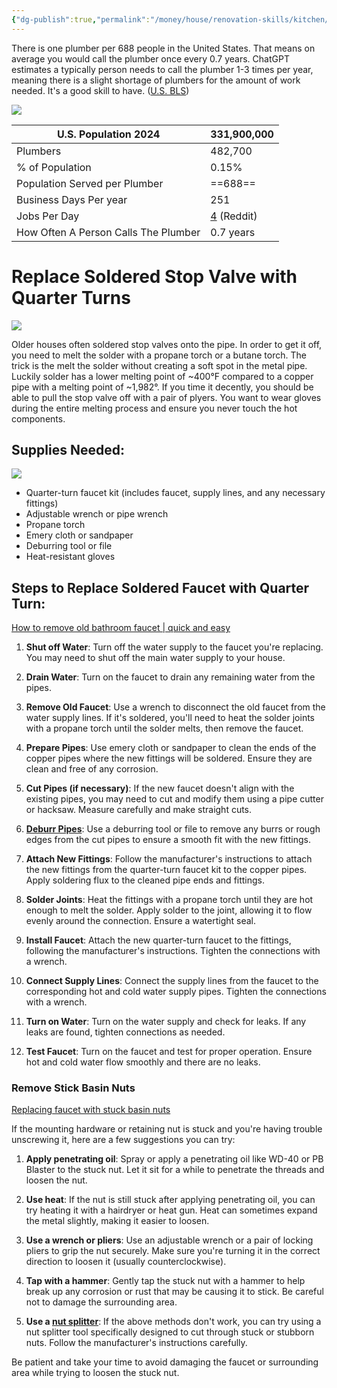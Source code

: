 ```yaml
---
{"dg-publish":true,"permalink":"/money/house/renovation-skills/kitchen/plumbing/","created":"Mar 15, 2024, 7:50 PM"}
---
```



There is one plumber per 688 people in the United States. That means on average you would call the plumber once every 0.7 years. ChatGPT estimates a typically person needs to call the plumber 1-3 times per year, meaning there is a slight shortage of plumbers for the amount of work needed. It's a good skill to have. ([U.S. BLS](https://www.bls.gov/ooh/construction-and-extraction/plumbers-pipefitters-and-steamfitters.htm))

![](https://i.imgur.com/cUfPZxP.png)

| U.S. Population 2024                 | 331,900,000                                                                                     |
| ------------------------------------ | ----------------------------------------------------------------------------------------------- |
| Plumbers                             | 482,700                                                                                         |
| % of Population                      | 0.15%                                                                                           |
| Population Served per Plumber        | ==688==                                                                                         |
| Business Days Per year               | 251                                                                                             |
| Jobs Per Day                         | [4](https://www.reddit.com/r/Plumbing/comments/1b4fpi9/how_many_jobs_do_you_do_a_day/) (Reddit) |
| How Often A Person Calls The Plumber | 0.7 years                                                                                       |


# Replace Soldered Stop Valve with Quarter Turns

![](https://i.imgur.com/jSgorxb.png)


Older houses often soldered stop valves onto the pipe. In order to get it off, you need to melt the solder with a propane torch or a butane torch. The trick is the melt the solder without creating a soft spot in the metal pipe. Luckily solder has a lower melting point of ~400°F compared to a copper pipe with a melting point of ~1,982°. If you time it decently, you should be able to pull the stop valve off with a pair of plyers. You want to wear gloves during the entire melting process and ensure you never touch the hot components. 

## Supplies Needed:

![](https://images.thdstatic.com/productImages/915896c2-7849-4bd7-ba42-9bca186bd332/svn/silver-brasscraft-shut-off-valves-g2cr19x-c1-64_600.jpg)

- Quarter-turn faucet kit (includes faucet, supply lines, and any necessary fittings)
- Adjustable wrench or pipe wrench
- Propane torch
- Emery cloth or sandpaper
- Deburring tool or file
- Heat-resistant gloves

## Steps to Replace Soldered Faucet with Quarter Turn:

[How to remove old bathroom faucet | quick and easy](https://www.youtube.com/watch?v=LDSKSanNhQA)


1. **Shut off Water**: Turn off the water supply to the faucet you're replacing. You may need to shut off the main water supply to your house.
    
2. **Drain Water**: Turn on the faucet to drain any remaining water from the pipes.
    
3. **Remove Old Faucet**: Use a wrench to disconnect the old faucet from the water supply lines. If it's soldered, you'll need to heat the solder joints with a propane torch until the solder melts, then remove the faucet.
    
4. **Prepare Pipes**: Use emery cloth or sandpaper to clean the ends of the copper pipes where the new fittings will be soldered. Ensure they are clean and free of any corrosion.
    
5. **Cut Pipes (if necessary)**: If the new faucet doesn't align with the existing pipes, you may need to cut and modify them using a pipe cutter or hacksaw. Measure carefully and make straight cuts.
    
6. **[Deburr Pipes](https://www.youtube.com/watch?v=nCjEXsHfKI8)**: Use a deburring tool or file to remove any burrs or rough edges from the cut pipes to ensure a smooth fit with the new fittings.
    
7. **Attach New Fittings**: Follow the manufacturer's instructions to attach the new fittings from the quarter-turn faucet kit to the copper pipes. Apply soldering flux to the cleaned pipe ends and fittings.
    
8. **Solder Joints**: Heat the fittings with a propane torch until they are hot enough to melt the solder. Apply solder to the joint, allowing it to flow evenly around the connection. Ensure a watertight seal.
    
9. **Install Faucet**: Attach the new quarter-turn faucet to the fittings, following the manufacturer's instructions. Tighten the connections with a wrench.
    
10. **Connect Supply Lines**: Connect the supply lines from the faucet to the corresponding hot and cold water supply pipes. Tighten the connections with a wrench.
    
11. **Turn on Water**: Turn on the water supply and check for leaks. If any leaks are found, tighten connections as needed.
    
12. **Test Faucet**: Turn on the faucet and test for proper operation. Ensure hot and cold water flow smoothly and there are no leaks.
	
### Remove Stick Basin Nuts

[Replacing faucet with stuck basin nuts](https://www.youtube.com/watch?v=ZpQWJaNo0sY)

If the mounting hardware or retaining nut is stuck and you're having trouble unscrewing it, here are a few suggestions you can try:

1. **Apply penetrating oil**: Spray or apply a penetrating oil like WD-40 or PB Blaster to the stuck nut. Let it sit for a while to penetrate the threads and loosen the nut.
    
2. **Use heat**: If the nut is still stuck after applying penetrating oil, you can try heating it with a hairdryer or heat gun. Heat can sometimes expand the metal slightly, making it easier to loosen.
    
3. **Use a wrench or pliers**: Use an adjustable wrench or a pair of locking pliers to grip the nut securely. Make sure you're turning it in the correct direction to loosen it (usually counterclockwise).
    
4. **Tap with a hammer**: Gently tap the stuck nut with a hammer to help break up any corrosion or rust that may be causing it to stick. Be careful not to damage the surrounding area.
    
5. **Use a [nut splitter](https://www.youtube.com/shorts/ZAnSRY3rvO4)**: If the above methods don't work, you can try using a nut splitter tool specifically designed to cut through stuck or stubborn nuts. Follow the manufacturer's instructions carefully.
    

Be patient and take your time to avoid damaging the faucet or surrounding area while trying to loosen the stuck nut.